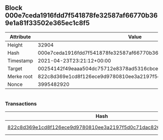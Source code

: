 ## Block 000e7ceda1916fdd7f541878fe32587af66770b369e1a81f33502e365ec1c8f5

Attribute | Value
--- | ---
Height | 32904
Hash | 000e7ceda1916fdd7f541878fe32587af66770b369e1a81f33502e365ec1c8f5
Timestamp | 2021-04-23T23:21:12+00:00
Target | 00254142f49eaaa504dc75712e8378ad5316cbcead634704b3734b6271167cc4
Merke root | 822c8d369e1cd8f126ece9d9780810ee3a2197f5d0c71dac82660cfb7fb2d12f
Nonce | 3995482920

```

```

### Transactions

Hash | Amount
--- | ---
[822c8d369e1cd8f126ece9d9780810ee3a2197f5d0c71dac82660cfb7fb2d12f](822c8d369e1cd8f126ece9d9780810ee3a2197f5d0c71dac82660cfb7fb2d12f.md) | 10.00000000 SKEPTI 
